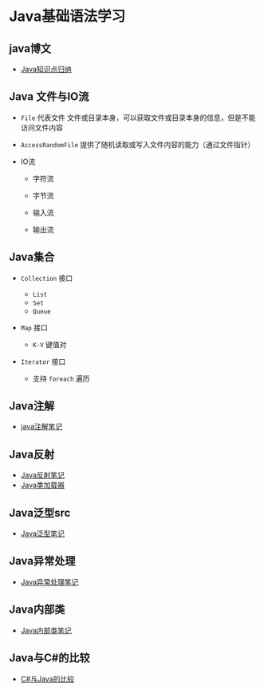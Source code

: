 # Java基础语法学习

## java博文
- [Java知识点归纳](http://www.imooc.com/article/17669)



## Java 文件与IO流
- `File` 代表文件 文件或目录本身，可以获取文件或目录本身的信息，但是不能访问文件内容 
- `AccessRandomFile` 提供了随机读取或写入文件内容的能力（通过文件指针）

- IO流
   - 字符流
   - 字节流
   
   - 输入流
   - 输出流
   
##  Java集合 
- `Collection`   接口 
    - `List`
    - `Set`
    - `Queue`

 - `Map`  接口 
      - `K-V`  键值对 
 
 - `Iterator` 接口
    - 支持 `foreach` 遍历
    
## Java注解
- [java注解笔记](./src/main/java/com/straydog/learnjava/annotation/README.md)

## Java反射
- [Java反射笔记](./scr/main/java/com/straydog/learnjava/reflection/README.md)
- [Java类加载器](./docs/reflect/ClassLoader.md)

## Java泛型src
- [Java泛型笔记](./src/main/java/com/straydog/learnjava/generic/README.md)

## Java异常处理
- [Java异常处理笔记](./src/main/java/com/straydog/learnjava/exception/README.md)

## Java内部类
- [Java内部类笔记](./src/main/java/com/straydog/learnjava/innerclass/README.md)


## Java与C#的比较
- [C#与Java的比较](http://www.cnblogs.com/zhucai/archive/2011/02/16/csharp-compare-java.html)
